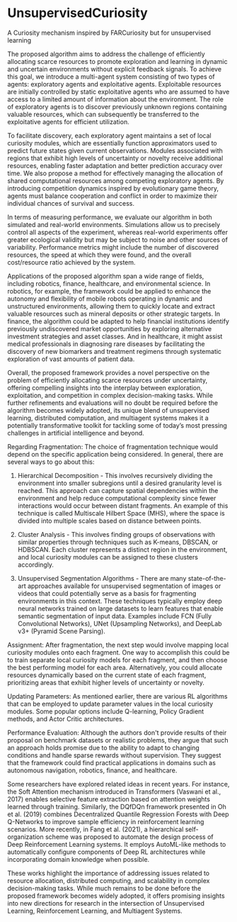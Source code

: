 # UnsupervisedCuriosity
A Curiosity mechanism inspired by FARCuriosity but for unsupervised learning

The proposed algorithm aims to address the challenge of efficiently allocating scarce resources to promote exploration and learning in dynamic and uncertain environments without explicit feedback signals. To achieve this goal, we introduce a multi-agent system consisting of two types of agents: exploratory agents and exploitative agents. Exploitable resources are initially controlled by static exploitative agents who are assumed to have access to a limited amount of information about the environment. The role of exploratory agents is to discover previously unknown regions containing valuable resources, which can subsequently be transferred to the exploitative agents for efficient utilization.

To facilitate discovery, each exploratory agent maintains a set of local curiosity modules, which are essentially function approximators used to predict future states given current observations. Modules associated with regions that exhibit high levels of uncertainty or novelty receive additional resources, enabling faster adaptation and better prediction accuracy over time. We also propose a method for effectively managing the allocation of shared computational resources among competing exploratory agents. By introducing competition dynamics inspired by evolutionary game theory, agents must balance cooperation and conflict in order to maximize their individual chances of survival and success.

In terms of measuring performance, we evaluate our algorithm in both simulated and real-world environments. Simulations allow us to precisely control all aspects of the experiment, whereas real-world experiments offer greater ecological validity but may be subject to noise and other sources of variability. Performance metrics might include the number of discovered resources, the speed at which they were found, and the overall cost/resource ratio achieved by the system.

Applications of the proposed algorithm span a wide range of fields, including robotics, finance, healthcare, and environmental science. In robotics, for example, the framework could be applied to enhance the autonomy and flexibility of mobile robots operating in dynamic and unstructured environments, allowing them to quickly locate and extract valuable resources such as mineral deposits or other strategic targets. In finance, the algorithm could be adapted to help financial institutions identify previously undiscovered market opportunities by exploring alternative investment strategies and asset classes. And in healthcare, it might assist medical professionals in diagnosing rare diseases by facilitating the discovery of new biomarkers and treatment regimens through systematic exploration of vast amounts of patient data.

Overall, the proposed framework provides a novel perspective on the problem of efficiently allocating scarce resources under uncertainty, offering compelling insights into the interplay between exploration, exploitation, and competition in complex decision-making tasks. While further refinements and evaluations will no doubt be required before the algorithm becomes widely adopted, its unique blend of unsupervised learning, distributed computation, and multiagent systems makes it a potentially transformative toolkit for tackling some of today’s most pressing challenges in artificial intelligence and beyond.

Regarding Fragmentation: The choice of fragmentation technique would depend on the specific application being considered. In general, there are several ways to go about this:

1. Hierarchical Decomposition - This involves recursively dividing the environment into smaller subregions until a desired granularity level is reached. This approach can capture spatial dependencies within the environment and help reduce computational complexity since fewer interactions would occur between distant fragments. An example of this technique is called Multiscale Hilbert Space (MHS), where the space is divided into multiple scales based on distance between points.

2. Cluster Analysis - This involves finding groups of observations with similar properties through techniques such as K-means, DBSCAN, or HDBSCAN. Each cluster represents a distinct region in the environment, and local curiosity modules can be assigned to these clusters accordingly.

3. Unsupervised Segmentation Algorithms - There are many state-of-the-art approaches available for unsupervised segmentation of images or videos that could potentially serve as a basis for fragmenting environments in this context. These techniques typically employ deep neural networks trained on large datasets to learn features that enable semantic segmentation of input data. Examples include FCN (Fully Convolutional Networks), UNet (Upsampling Networks), and DeepLab v3+ (Pyramid Scene Parsing).

Assignment: After fragmentation, the next step would involve mapping local curiosity modules onto each fragment. One way to accomplish this could be to train separate local curiosity models for each fragment, and then choose the best performing model for each area. Alternatively, you could allocate resources dynamically based on the current state of each fragment, prioritizing areas that exhibit higher levels of uncertainty or novelty.

Updating Parameters: As mentioned earlier, there are various RL algorithms that can be employed to update parameter values in the local curiosity modules. Some popular options include Q-learning, Policy Gradient methods, and Actor Critic architectures.

Performance Evaluation: Although the authors don't provide results of their proposal on benchmark datasets or realistic problems, they argue that such an approach holds promise due to the ability to adapt to changing conditions and handle sparse rewards without supervision. They suggest that the framework could find practical applications in domains such as autonomous navigation, robotics, finance, and healthcare.

Some researchers have explored related ideas in recent years. For instance, the Soft Attention mechanism introduced in Transformers (Vaswani et al., 2017) enables selective feature extraction based on attention weights learned through training. Similarly, the DQfDQn framework presented in Oh et al. (2019) combines Decentralized Quantile Regression Forests with Deep Q-Networks to improve sample efficiency in reinforcement learning scenarios. More recently, in Fang et al. (2021), a hierarchical self-organization scheme was proposed to automate the design process of Deep Reinforcement Learning systems. It employs AutoML-like methods to automatically configure components of Deep RL architectures while incorporating domain knowledge when possible.

These works highlight the importance of addressing issues related to resource allocation, distributed computing, and scalability in complex decision-making tasks. While much remains to be done before the proposed framework becomes widely adopted, it offers promising insights into new directions for research in the intersection of Unsupervised Learning, Reinforcement Learning, and Multiagent Systems.
